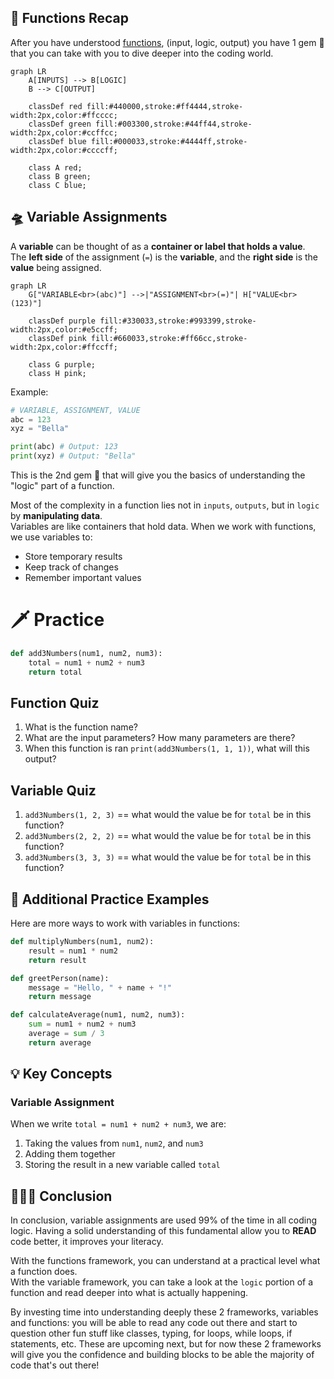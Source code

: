 ## 🧮 Functions Recap

After you have understood [functions](https://github.com/sun2ii/coding-101/blob/main/1-functions.md), (input, logic, output) you have 1 gem 💎 that you can take with you to dive deeper into the coding world.

```mermaid
graph LR
    A[INPUTS] --> B[LOGIC]
    B --> C[OUTPUT]

    classDef red fill:#440000,stroke:#ff4444,stroke-width:2px,color:#ffcccc;
    classDef green fill:#003300,stroke:#44ff44,stroke-width:2px,color:#ccffcc;
    classDef blue fill:#000033,stroke:#4444ff,stroke-width:2px,color:#ccccff;

    class A red;
    class B green;
    class C blue;
```

## 🛸 Variable Assignments

A **variable** can be thought of as a **container or label that holds a value**.  
The **left side** of the assignment (`=`) is the **variable**, and the **right side** is the **value** being assigned.

```mermaid
graph LR
    G["VARIABLE<br>(abc)"] -->|"ASSIGNMENT<br>(=)"| H["VALUE<br>(123)"]

    classDef purple fill:#330033,stroke:#993399,stroke-width:2px,color:#e5ccff;
    classDef pink fill:#660033,stroke:#ff66cc,stroke-width:2px,color:#ffccff;

    class G purple;
    class H pink;

```

Example:

```python
# VARIABLE, ASSIGNMENT, VALUE
abc = 123
xyz = "Bella"

print(abc) # Output: 123
print(xyz) # Output: "Bella"
```

This is the 2nd gem 💎 that will give you the basics of understanding the "logic" part of a function.

Most of the complexity in a function lies not in `inputs`, `outputs`, but in `logic` by **manipulating data**.  
Variables are like containers that hold data. When we work with functions, we use variables to:

- Store temporary results
- Keep track of changes
- Remember important values

# 🗡️ Practice

```python
def add3Numbers(num1, num2, num3):
    total = num1 + num2 + num3
    return total
```

## Function Quiz

1. What is the function name?
2. What are the input parameters? How many parameters are there?
3. When this function is ran `print(add3Numbers(1, 1, 1))`, what will this output?

## Variable Quiz

1. `add3Numbers(1, 2, 3)` == what would the value be for `total` be in this function?
2. `add3Numbers(2, 2, 2)` == what would the value be for `total` be in this function?
3. `add3Numbers(3, 3, 3)` == what would the value be for `total` be in this function?

## 🎯 Additional Practice Examples

Here are more ways to work with variables in functions:

```python
def multiplyNumbers(num1, num2):
    result = num1 * num2
    return result

def greetPerson(name):
    message = "Hello, " + name + "!"
    return message

def calculateAverage(num1, num2, num3):
    sum = num1 + num2 + num3
    average = sum / 3
    return average
```

## 💡 Key Concepts

### Variable Assignment

When we write `total = num1 + num2 + num3`, we are:

1. Taking the values from `num1`, `num2`, and `num3`
2. Adding them together
3. Storing the result in a new variable called `total`

## 🙅🏻‍♂️ Conclusion

In conclusion, variable assignments are used 99% of the time in all coding logic. Having a solid understanding of this fundamental allow you to **READ** code better, it improves your literacy.

With the functions framework, you can understand at a practical level what a function does.  
With the variable framework, you can take a look at the `logic` portion of a function and read deeper into what is actually happening.

By investing time into understanding deeply these 2 frameworks, variables and functions: you will be able to read any code out there and start to question other fun stuff like classes, typing, for loops, while loops, if statements, etc. These are upcoming next, but for now these 2 frameworks will give you the confidence and building blocks to be able the majority of code that's out there!
